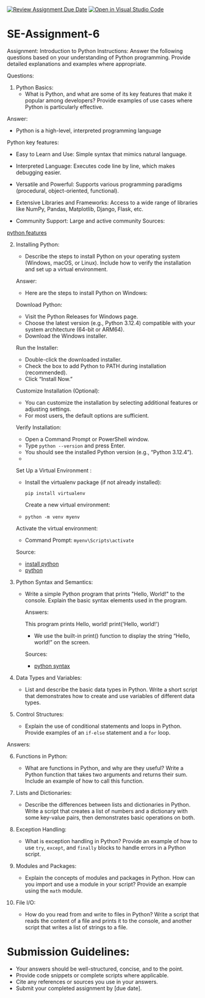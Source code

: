 [![Review Assignment Due Date](https://classroom.github.com/assets/deadline-readme-button-22041afd0340ce965d47ae6ef1cefeee28c7c493a6346c4f15d667ab976d596c.svg)](https://classroom.github.com/a/WfNmjXUk)
[![Open in Visual Studio Code](https://classroom.github.com/assets/open-in-vscode-2e0aaae1b6195c2367325f4f02e2d04e9abb55f0b24a779b69b11b9e10269abc.svg)](https://classroom.github.com/online_ide?assignment_repo_id=15310797&assignment_repo_type=AssignmentRepo)
# SE-Assignment-6
 Assignment: Introduction to Python
Instructions:
Answer the following questions based on your understanding of Python programming. Provide detailed explanations and examples where appropriate.

 Questions:

1. Python Basics:
   - What is Python, and what are some of its key features that make it popular among developers? Provide examples of use cases where Python is particularly effective.

Answer:

   - Python is a high-level, interpreted programming language
     
 Python key features:
 
   - Easy to Learn and Use: Simple syntax that mimics natural language.
     
   - Interpreted Language: Executes code line by line, which makes debugging easier.
     
   - Versatile and Powerful: Supports various programming paradigms (procedural, object-oriented, functional).
     
   - Extensive Libraries and Frameworks: Access to a wide range of libraries like NumPy, Pandas, Matplotlib, Django, Flask, etc.
     
   - Community Support: Large and active community
Sources:

<a href="https://docs.google.com/presentation/d/1AILPQwnGFt387QS6LgqPxR7DpngEx9GJ/edit#slide=id.p3">python features</a>

2. Installing Python:
   - Describe the steps to install Python on your operating system (Windows, macOS, or Linux). Include how to verify the installation and set up a virtual environment.

   Answer:

    - Here are the steps to install Python on Windows:

     Download Python:
   
      - Visit the Python Releases for Windows page.
      - Choose the latest version (e.g., Python 3.12.4) compatible with your system architecture (64-bit or ARM64).
      - Download the Windows installer.
        
     Run the Installer:
   
      - Double-click the downloaded installer.
      - Check the box to add Python to PATH during installation (recommended).
      - Click “Install Now.”
        
    Customize Installation (Optional):

      - You can customize the installation by selecting additional features or adjusting settings.
      - For most users, the default options are sufficient.
        
    Verify Installation:

      - Open a Command Prompt or PowerShell window.
      - Type `python --version` and press Enter.
      - You should see the installed Python version (e.g., “Python 3.12.4”).
      - 
   Set Up a Virtual Environment :

      - Install the virtualenv package (if not already installed):
         
        `pip install virtualenv` 
       

        Create a new virtual environment:
        
      - `python -m venv myenv`

   Activate the virtual environment:

    - Command Prompt: `myenv\Scripts\activate`
      
   Source:

    - <a href="https://www.python.org/downloads/windows/">install python </a>
    - <a href="https://kinsta.com/knowledgebase/install-python/">python</a>
   
4. Python Syntax and Semantics:
   - Write a simple Python program that prints "Hello, World!" to the console. Explain the basic syntax elements used in the program.

     Answers:

       This program prints Hello, world!
       print('Hello, world!')
     - We use the built-in print() function to display the string “Hello, world!” on the screen.

     Sources:

      - <a href="https://www.programiz.com/python-programming/examples/hello-world">python syntax</a>

5. Data Types and Variables:
   - List and describe the basic data types in Python. Write a short script that demonstrates how to create and use variables of different data types.

6. Control Structures:
   - Explain the use of conditional statements and loops in Python. Provide examples of an `if-else` statement and a `for` loop.

 Answers:

6. Functions in Python:
   - What are functions in Python, and why are they useful? Write a Python function that takes two arguments and returns their sum. Include an example of how to call this function.

7. Lists and Dictionaries:
   - Describe the differences between lists and dictionaries in Python. Write a script that creates a list of numbers and a dictionary with some key-value pairs, then demonstrates basic operations on both.

8. Exception Handling:
   - What is exception handling in Python? Provide an example of how to use `try`, `except`, and `finally` blocks to handle errors in a Python script.

9. Modules and Packages:
   - Explain the concepts of modules and packages in Python. How can you import and use a module in your script? Provide an example using the `math` module.

10. File I/O:
    - How do you read from and write to files in Python? Write a script that reads the content of a file and prints it to the console, and another script that writes a list of strings to a file.

# Submission Guidelines:
- Your answers should be well-structured, concise, and to the point.
- Provide code snippets or complete scripts where applicable.
- Cite any references or sources you use in your answers.
- Submit your completed assignment by [due date].


